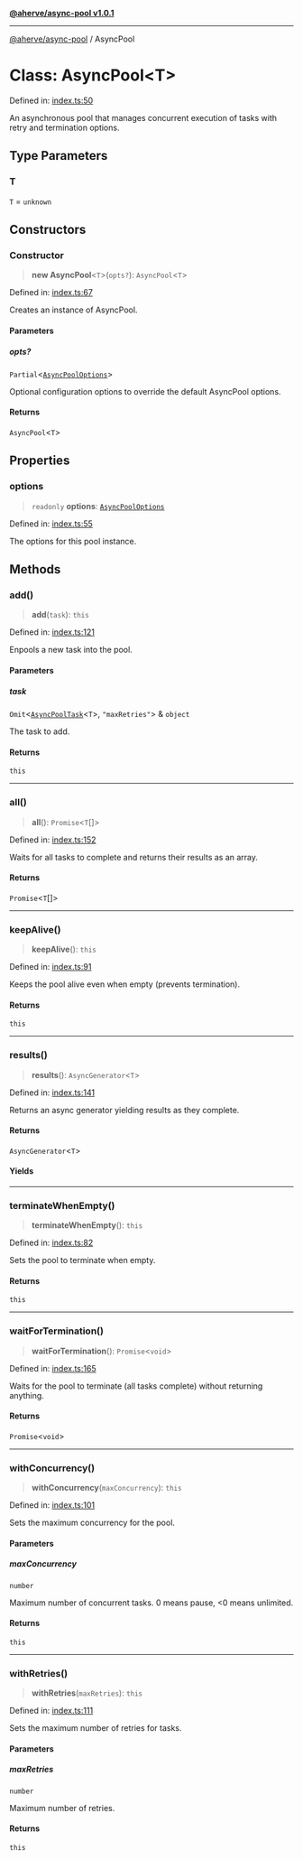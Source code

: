 [**@aherve/async-pool v1.0.1**](../README.md)

***

[@aherve/async-pool](../globals.md) / AsyncPool

# Class: AsyncPool\<T\>

Defined in: [index.ts:50](https://github.com/aherve/async-pool/blob/b08caa9acf35189a12942bf5df7fa0e4ab175914/src/index.ts#L50)

An asynchronous pool that manages concurrent execution of tasks with retry and termination options.

## Type Parameters

### T

`T` = `unknown`

## Constructors

### Constructor

> **new AsyncPool**\<`T`\>(`opts?`): `AsyncPool`\<`T`\>

Defined in: [index.ts:67](https://github.com/aherve/async-pool/blob/b08caa9acf35189a12942bf5df7fa0e4ab175914/src/index.ts#L67)

Creates an instance of AsyncPool.

#### Parameters

##### opts?

`Partial`\<[`AsyncPoolOptions`](../interfaces/AsyncPoolOptions.md)\>

Optional configuration options to override the default AsyncPool options.

#### Returns

`AsyncPool`\<`T`\>

## Properties

### options

> `readonly` **options**: [`AsyncPoolOptions`](../interfaces/AsyncPoolOptions.md)

Defined in: [index.ts:55](https://github.com/aherve/async-pool/blob/b08caa9acf35189a12942bf5df7fa0e4ab175914/src/index.ts#L55)

The options for this pool instance.

## Methods

### add()

> **add**(`task`): `this`

Defined in: [index.ts:121](https://github.com/aherve/async-pool/blob/b08caa9acf35189a12942bf5df7fa0e4ab175914/src/index.ts#L121)

Enpools a new task into the pool.

#### Parameters

##### task

`Omit`\<[`AsyncPoolTask`](../interfaces/AsyncPoolTask.md)\<`T`\>, `"maxRetries"`\> & `object`

The task to add.

#### Returns

`this`

***

### all()

> **all**(): `Promise`\<`T`[]\>

Defined in: [index.ts:152](https://github.com/aherve/async-pool/blob/b08caa9acf35189a12942bf5df7fa0e4ab175914/src/index.ts#L152)

Waits for all tasks to complete and returns their results as an array.

#### Returns

`Promise`\<`T`[]\>

***

### keepAlive()

> **keepAlive**(): `this`

Defined in: [index.ts:91](https://github.com/aherve/async-pool/blob/b08caa9acf35189a12942bf5df7fa0e4ab175914/src/index.ts#L91)

Keeps the pool alive even when empty (prevents termination).

#### Returns

`this`

***

### results()

> **results**(): `AsyncGenerator`\<`T`\>

Defined in: [index.ts:141](https://github.com/aherve/async-pool/blob/b08caa9acf35189a12942bf5df7fa0e4ab175914/src/index.ts#L141)

Returns an async generator yielding results as they complete.

#### Returns

`AsyncGenerator`\<`T`\>

#### Yields

***

### terminateWhenEmpty()

> **terminateWhenEmpty**(): `this`

Defined in: [index.ts:82](https://github.com/aherve/async-pool/blob/b08caa9acf35189a12942bf5df7fa0e4ab175914/src/index.ts#L82)

Sets the pool to terminate when empty.

#### Returns

`this`

***

### waitForTermination()

> **waitForTermination**(): `Promise`\<`void`\>

Defined in: [index.ts:165](https://github.com/aherve/async-pool/blob/b08caa9acf35189a12942bf5df7fa0e4ab175914/src/index.ts#L165)

Waits for the pool to terminate (all tasks complete) without returning anything.

#### Returns

`Promise`\<`void`\>

***

### withConcurrency()

> **withConcurrency**(`maxConcurrency`): `this`

Defined in: [index.ts:101](https://github.com/aherve/async-pool/blob/b08caa9acf35189a12942bf5df7fa0e4ab175914/src/index.ts#L101)

Sets the maximum concurrency for the pool.

#### Parameters

##### maxConcurrency

`number`

Maximum number of concurrent tasks. 0 means pause, <0 means unlimited.

#### Returns

`this`

***

### withRetries()

> **withRetries**(`maxRetries`): `this`

Defined in: [index.ts:111](https://github.com/aherve/async-pool/blob/b08caa9acf35189a12942bf5df7fa0e4ab175914/src/index.ts#L111)

Sets the maximum number of retries for tasks.

#### Parameters

##### maxRetries

`number`

Maximum number of retries.

#### Returns

`this`
